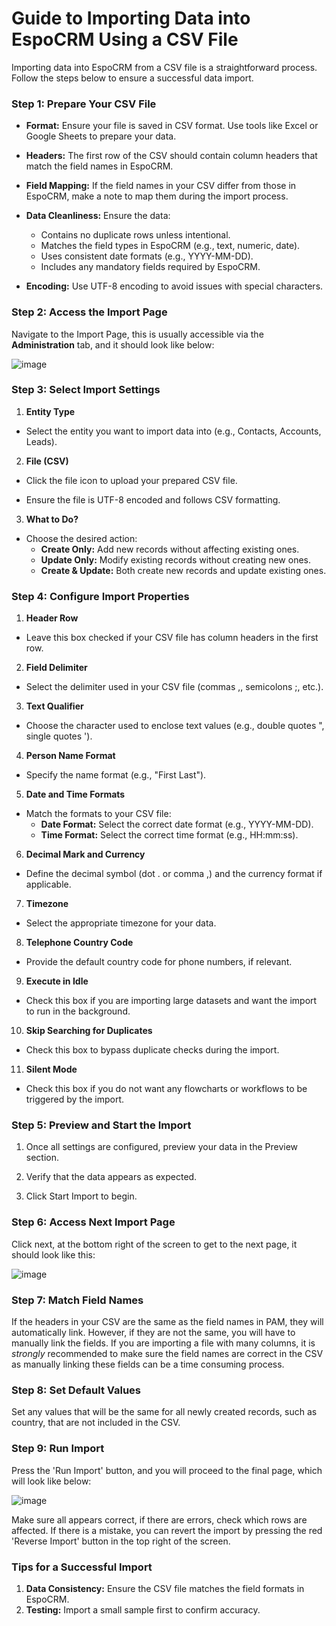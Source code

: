 # **Guide to Importing Data into EspoCRM Using a CSV File**

Importing data into EspoCRM from a CSV file is a straightforward process. Follow the steps below to ensure a successful data import.

### **Step 1: Prepare Your CSV File**

- **Format:** Ensure your file is saved in CSV format. Use tools like Excel or Google Sheets to prepare your data.
  
- **Headers:** The first row of the CSV should contain column headers that match the field names in EspoCRM.
  
- **Field Mapping:** If the field names in your CSV differ from those in EspoCRM, make a note to map them during the import process.
  
- **Data Cleanliness:** Ensure the data:
  - Contains no duplicate rows unless intentional.
  - Matches the field types in EspoCRM (e.g., text, numeric, date).
  - Uses consistent date formats (e.g., YYYY-MM-DD).
  - Includes any mandatory fields required by EspoCRM.
    
- **Encoding:** Use UTF-8 encoding to avoid issues with special characters. 

### **Step 2: Access the Import Page**

Navigate to the Import Page, this is usually accessible via the **Administration** tab, and it should look like below:

![image](https://github.com/user-attachments/assets/681c0c06-d565-4713-b03a-05e80c9c97eb)

### **Step 3: Select Import Settings**

1. **Entity Type**

  - Select the entity you want to import data into (e.g., Contacts, Accounts, Leads).

2. **File (CSV)**

 - Click the file icon to upload your prepared CSV file.

 - Ensure the file is UTF-8 encoded and follows CSV formatting.

3. **What to Do?**

- Choose the desired action:
  - **Create Only:** Add new records without affecting existing ones.
  - **Update Only:** Modify existing records without creating new ones.
  - **Create & Update:** Both create new records and update existing ones.
 
### **Step 4: Configure Import Properties**

1. **Header Row**

  - Leave this box checked if your CSV file has column headers in the first row.

2. **Field Delimiter**

  - Select the delimiter used in your CSV file (commas ,, semicolons ;, etc.).

3. **Text Qualifier**

  - Choose the character used to enclose text values (e.g., double quotes ", single quotes ').

4. **Person Name Format**

  - Specify the name format (e.g., "First Last").

5. **Date and Time Formats**

  - Match the formats to your CSV file:
    - **Date Format:** Select the correct date format (e.g., YYYY-MM-DD).
    - **Time Format:** Select the correct time format (e.g., HH:mm:ss).
   
  
6. **Decimal Mark and Currency**

  - Define the decimal symbol (dot . or comma ,) and the currency format if applicable.

7. **Timezone**

  - Select the appropriate timezone for your data.

8. **Telephone Country Code**

  - Provide the default country code for phone numbers, if relevant.

9. **Execute in Idle**

  - Check this box if you are importing large datasets and want the import to run in the background.

10. **Skip Searching for Duplicates**

  - Check this box to bypass duplicate checks during the import.

11. **Silent Mode**
  - Check this box if you do not want any flowcharts or workflows to be triggered by the import.


### **Step 5: Preview and Start the Import**

1. Once all settings are configured, preview your data in the Preview section.

2. Verify that the data appears as expected.
  
3. Click Start Import to begin.

### **Step 6: Access Next Import Page**

Click next, at the bottom right of the screen to get to the next page, it should look like this:

![image](https://github.com/user-attachments/assets/13dd0f2a-83c4-43b9-9269-a71523611c35)

### **Step 7: Match Field Names**

If the headers in your CSV are the same as the field names in PAM, they will automatically link. However, if they are not the same, you will have to manually link the fields. If you are importing a file with many columns, it is _strongly_ recommended to make sure the field names are correct in the CSV as manually linking these fields can be a time consuming process.

### **Step 8: Set Default Values**

Set any values that will be the same for all newly created records, such as country, that are not included in the CSV.

### **Step 9: Run Import**

Press the 'Run Import' button, and you will proceed to the final page, which will look like below: 

![image](https://github.com/user-attachments/assets/21ebbcb5-e6a3-401b-9dd4-291b2eff1e66)

Make sure all appears correct, if there are errors, check which rows are affected. If there is a mistake, you can revert the import by pressing the red 'Reverse Import' button in the top right of the screen.


### **Tips for a Successful Import**
1. **Data Consistency:** Ensure the CSV file matches the field formats in EspoCRM.
2. **Testing:** Import a small sample first to confirm accuracy.















